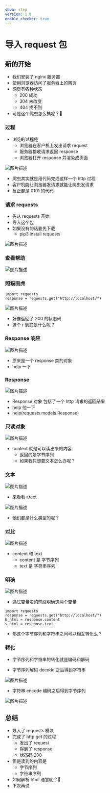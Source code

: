 ```yaml
---
show: step
version: 1.0
enable_checker: true
---
```


# 导入 request 包

## 新的开始

- 我们安装了 nginx 服务器
- 使用浏览器访问了服务器上的网页
- 网页有各种状态
  - 200 成功
  - 304 未改变
  - 404 找不到
- 可是这个爬虫怎么搞呢？🤣

### 过程

- 浏览的过程是
  - 浏览器在客户机上发出请求 request
  - 服务器接收请求返回 response
  - 浏览器打开 response 并渲染成页面

![图片描述](https://doc.shiyanlou.com/courses/uid1190679-20210831-1630412050376)

- 爬虫其实就是用代码完成这样一个 http 过程
- 客户机能让浏览器发请求就能让爬虫发请求
- 反正都是 0101 的代码

### 请求 requests

- 先从 requests 开始
- 导入这个包
- 如果没有的话要先下载
  - pip3 install requests

![图片描述](https://doc.shiyanlou.com/courses/uid1190679-20210831-1630412431769)

### 查看帮助

![图片描述](https://doc.shiyanlou.com/courses/uid1190679-20210831-1630404683669)

### 照猫画虎

```
import requests
response = requests.get("http://localhost/")
```

![图片描述](https://doc.shiyanlou.com/courses/uid1190679-20210831-1630412591560)

- 好像返回了 200 的状态码
- 这个 r 到底是什么呢？

### Response 响应

![图片描述](https://doc.shiyanlou.com/courses/uid1190679-20210831-1630412645897)

- 原来是一个 response 类的对象
- help 一下

### Response

![图片描述](https://doc.shiyanlou.com/courses/uid1190679-20210831-1630412922346)

- Response 对象 包括了一个 http 请求的返回结果
- help 他一下
- help(requests.models.Response)

### 只读对象

![图片描述](https://doc.shiyanlou.com/courses/uid1190679-20210831-1630412969842)

- content 就是可以读出来的内容
  - 返回的是字节序列
  - 如果我只想要文本怎么办呢？

### 文本

![图片描述](https://doc.shiyanlou.com/courses/uid1190679-20211015-1634305462282)

- 来看看 r.text

![图片描述](https://doc.shiyanlou.com/courses/uid1190679-20211015-1634305478003)

- 他们都是什么类型的呢？

### 对比

![图片描述](https://doc.shiyanlou.com/courses/uid1190679-20211016-1634396395638)

- content 和 text
  - content 是 字节序列
  - text 是 字符串序列

### 明确

![图片描述](https://doc.shiyanlou.com/courses/uid1190679-20210831-1630413092545)

- 通过变量名的前缀明确这两个变量

```
import requests
response = requests.get("http://localhost/")
b_html = response.content
s_html = response.text
```

- 那这个字节序列和字符串之间可以相互转化么？

### 转化

- 字节序列和字符串的转化就是编码和解码

- 字节序列解码 decode 之后得到字符串

![图片描述](https://doc.shiyanlou.com/courses/uid1190679-20211016-1634396452318)

- 字符串 encode 编码之后得到字节序列

![图片描述](https://doc.shiyanlou.com/courses/uid1190679-20211016-1634396459875)

## 总结

- 导入了 requests 模块
- 完成了 http get 的过程
  - 发出了 request
  - 得到了 response
  - 状态码 200
- 但是读到的内容是
  - 字节序列
  - 字符串序列
- 如何解析 html 语言呢？🤔
- 下次再说
